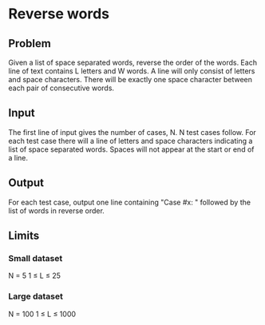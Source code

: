 Reverse words
===========

## Problem

Given a list of space separated words, reverse the order of the words. Each line
of text contains L letters and W words. A line will only consist of letters and
space characters. There will be exactly one space character between each pair of
consecutive words.

## Input

The first line of input gives the number of cases, N.
N test cases follow. For each test case there will a line of letters and space
characters indicating a list of space separated words. Spaces will not appear at
the start or end of a line.

## Output

For each test case, output one line containing "Case #x: " followed by the list
of words in reverse order.

## Limits

### Small dataset

N = 5
1 ≤ L ≤ 25

### Large dataset

N = 100
1 ≤ L ≤ 1000
